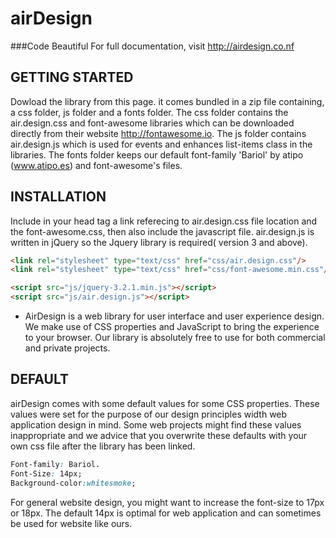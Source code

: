 # airDesign
###Code Beautiful
For full documentation, visit http://airdesign.co.nf

## GETTING STARTED

Dowload the library from this page. it comes bundled in a zip file containing, a css folder, js folder and a fonts folder. The css folder contains the air.design.css and font-awesome libraries which can be downloaded directly from their website http://fontawesome.io. The js folder contains air.design.js which is used for events and enhances list-items class in the libraries. The fonts folder keeps our default font-family 'Bariol' by atipo (www.atipo.es) and font-awesome's files.

## INSTALLATION 
Include in your head tag a link referecing to air.design.css file location and the font-awesome.css, then also include the javascript file. air.design.js is written in jQuery so the Jquery library is required( version 3 and above). 

```html
<link rel="stylesheet" type="text/css" href="css/air.design.css"/>
<link rel="stylesheet" type="text/css" href="css/font-awesome.min.css"/>

<script src="js/jquery-3.2.1.min.js"></script>
<script src="js/air.design.js"></script>

```

* AirDesign is a web library for user interface and user experience design. We make use of CSS properties and JavaScript to bring the experience to your browser. Our library is absolutely free to use for both commercial and private projects.

## DEFAULT

airDesign comes with some default values for some CSS properties. These values were set for the purpose of our design principles width web application design in mind. Some web projects might find these values inappropriate and we advice that you overwrite these defaults with your own css file after the library has been linked.

```css
Font-family: Bariol. 
Font-Size: 14px; 
Background-color:whitesmoke; 

```
For general website design, you might want to increase the font-size to 17px or 18px. The default 14px is optimal for web application and can sometimes be used for website like ours.

